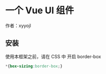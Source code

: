 # 一个 Vue UI 组件

作者：xyyojl

## 安装
使用本框架之前，请在 CSS 中 开启 border-box
```css
*{box-sizing:border-box;}
```
